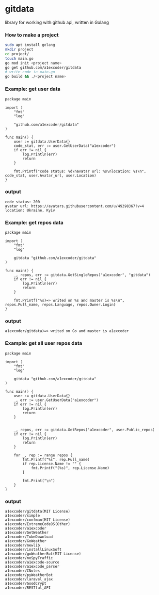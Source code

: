 # gitdata
library for working with github api, written in Golang

<h3>How to make a project</h3>

```bash
sudo apt install golang
mkdir project
cd project/
touch main.go
go mod init <project name>
go get github.com/a1excoder/gitdata
# write code in main.go
go build && ./<project name>
```


<h3>Example: get user data</h3>

```Golang
package main

import (
	"fmt"
	"log"

	"github.com/a1excoder/gitdata"
)

func main() {
	user := gitdata.UserData{}
	code_stat, err := user.GetUserData("a1excoder")
	if err != nil {
		log.Println(err)
		return
	}

	fmt.Printf("code status: %d\navatar url: %s\nlocation: %s\n", code_stat, user.Avatar_url, user.Location)
}
```

<h3>output</h3>

```
code status: 200
avatar url: https://avatars.githubusercontent.com/u/49398367?v=4
location: Ukraine, Kyiv
```


<h3>Example: get repos data</h3>

```Golang
package main

import (
	"fmt"
	"log"

	gitdata "github.com/a1excoder/gitdata"
)

func main() {
	_, repos, err := gitdata.GetSingleRepos("a1excoder", "gitdata")
	if err != nil {
		log.Println(err)
		return
	}

	fmt.Printf("%s)=> writed on %s and master is %s\n", repos.Full_name, repos.Language, repos.Owner.Login)
}
```

<h3>output</h3>

```
a1excoder/gitdata)=> writed on Go and master is a1excoder
```



<h3>Example: get all user repos data</h3>

```Golang
package main

import (
	"fmt"
	"log"

	gitdata "github.com/a1excoder/gitdata"
)

func main() {
	user := gitdata.UserData{}
	_, err := user.GetUserData("a1excoder")
	if err != nil {
		log.Println(err)
		return
	}

	
	_, repos, err := gitdata.GetRepos("a1excoder", user.Public_repos)
	if err != nil {
		log.Println(err)
		return
	}

	for _, rep := range repos {
		fmt.Printf("%s", rep.Full_name)
		if rep.License.Name != "" {
			fmt.Printf("(%s)", rep.License.Name)
		}
		
		fmt.Print("\n")
	}
}
```

<h3>output</h3>

```
a1excoder/gitdata(MIT License)
a1excoder/simple
a1excoder/confman(MIT License)
a1excoder/ExtremeCodeOS(Other)
a1excoder/a1excoder
a1excoder/GetWeather
a1excoder/TubeDownload
a1excoder/GoWeather
a1excoder/newlib
a1excoder/installLinuxSoft
a1excoder/goWeatherBot(MIT License)
a1excoder/noSpyTraffic
a1excoder/a1excode-source
a1excoder/a1excode_parser
a1excoder/CNotes
a1excoder/pyWeatherBot
a1excoder/laravel_ajax
a1excoder/GoodCrypt
a1excoder/RESTful_API
```

